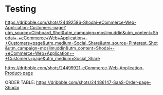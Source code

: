 # Testing

https://dribbble.com/shots/24492586-Shodai-eCommerce-Web-Application-Customers-page?utm_source=Clipboard_Shot&utm_campaign=moslimuddin&utm_content=Shodai+-+eCommerce+Web+Application+-+Customers+page&utm_medium=Social_Share&utm_source=Pinterest_Shot&utm_campaign=moslimuddin&utm_content=Shodai+-+eCommerce+Web+Application+-+Customers+page&utm_medium=Social_Share


https://dribbble.com/shots/24499921-eCommerce-Web-Application-Product-page


ORDER TABLE:
https://dribbble.com/shots/24486147-SaaS-Order-page-Shodai

